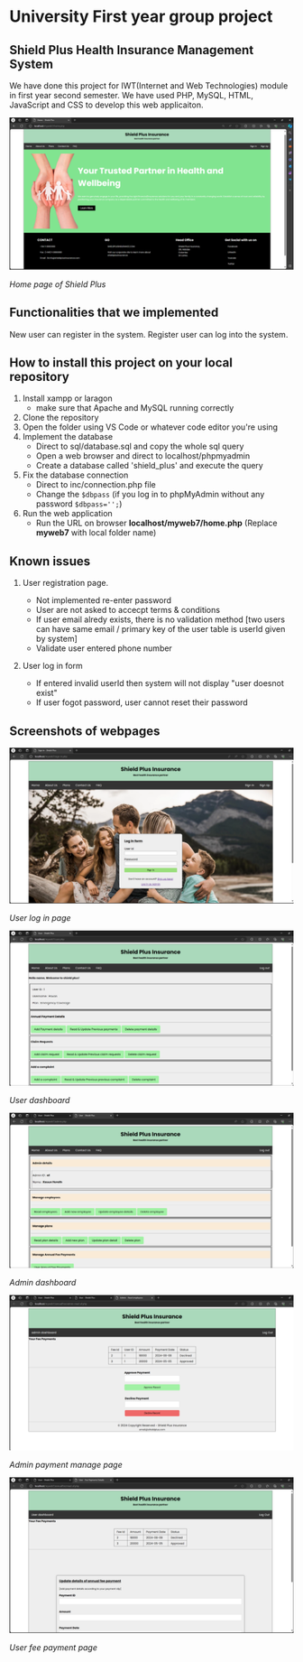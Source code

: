 # University First year group project 

## Shield Plus Health Insurance Management System

We have done this project for IWT(Internet and Web Technologies) module in first year second semester. We have used PHP, MySQL, HTML, JavaScript and CSS to develop this web applicaiton.

<img src='readme-pics/home.png'>

_Home page of Shield Plus_

## Functionalities that we implemented 

New user can register in the system. Register user can log into the system.

## How to install this project on your local repository

1. Install xampp or laragon
    * make sure that Apache and MySQL running correctly
2. Clone the repository
3. Open the folder using VS Code or whatever code editor you're using
4. Implement the database
    * Direct to sql/database.sql and copy the whole sql query
    * Open a web browser and direct to localhost/phpmyadmin
    * Create a database called 'shield_plus' and execute the query
5. Fix the database connection
    * Direct to inc/connection.php file
    * Change the `$dbpass` (if you log in to phpMyAdmin without any password `$dbpass='';`)
6. Run the web application
    * Run the URL on browser <b>localhost/myweb7/home.php</b> 
    (Replace <b>myweb7</b> with local folder name)

## Known issues 

1. User registration page.
    * Not implemented re-enter password
    * User are not asked to accecpt terms & conditions
    * If user email alredy exists, there is no validation method [two users can have same email / primary key of the user table is userId given by system]
    * Validate user entered phone number 

2. User log in form
    * If entered invalid userId then system will not display "user doesnot exist"  
    * If user fogot password, user cannot reset their password

## Screenshots of webpages

<img src='readme-pics/sign-in.png'>

_User log in page_

<img src='readme-pics/user-dashboard.png'>

_User dashboard_

<img src='readme-pics/admin-dashboard.png'>

_Admin dashboard_

<img src='readme-pics/admin-mange-payments.png'>

_Admin payment manage page_

<img src='readme-pics/user-fee-payments.png'>

_User fee payment page_








